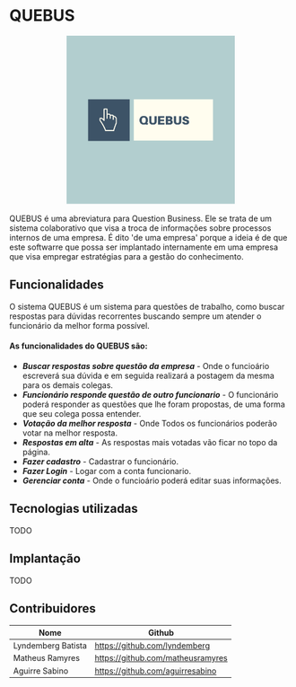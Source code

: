 # QUEBUS
<div align="center">
    <a href="https://github.com/lyndemberg/quebus">
        <img src="quebus-logo.png" width="300" height="300">
    </a>
</div>


QUEBUS é uma abreviatura para Question Business. Ele se trata de um sistema colaborativo que visa a troca de informações sobre processos internos de uma empresa. É dito 'de uma empresa' porque a ideia é de que este softwarre que possa ser implantado internamente em uma empresa que visa empregar estratégias para a gestão do conhecimento.


## Funcionalidades
O sistema QUEBUS é um sistema para questões de trabalho, como buscar respostas para dúvidas recorrentes buscando sempre um atender o funcionário da melhor forma possível. 

#### As funcionalidades do QUEBUS são:

- **_Buscar respostas sobre questão da empresa_** - Onde o funcioário escreverá sua dúvida e em seguida realizará a postagem da mesma para os demais colegas.
- **_Funcionário responde questão de outro funcionario_** - O funcionário poderá responder as questões que lhe foram propostas, de uma forma que seu colega possa entender. 
- **_Votação da melhor resposta_** - Onde Todos os funcionários poderão votar na melhor resposta. 
- **_Respostas em alta_** - As respostas mais votadas vão ficar no topo da página.
- **_Fazer cadastro_** - Cadastrar o funcionário.
- **_Fazer Login_** - Logar com a conta funcionario.
- **_Gerenciar conta_** - Onde o funcioário poderá editar suas informações.
 

## Tecnologias utilizadas
TODO

## Implantação
TODO


## Contribuidores
| Nome | Github |
| ------ | ------ |
| Lyndemberg Batista | https://github.com/lyndemberg |
| Matheus Ramyres | https://github.com/matheusramyres |
| Aguirre Sabino | https://github.com/aguirresabino |





